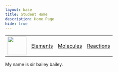 ```yaml
---
layout: base
title: Student Home 
description: Home Page
hide: true
---
```


<table>
    <tr>
        <td><img src="/portfolio_2025//images/logo.png" height="60" title="Frontend" alt=""></td>
        <td><a href="/portfolio_2025/index">Elements</a></td>
        <td><a href="/portfolio_2025/home/table">Molecules</a></td>
        <td><a href="/portfolio_2025/home/about">Reactions</a></td>
    </tr>
</table>

My  name is sir bailey bailey. 
